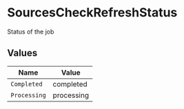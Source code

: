 # SourcesCheckRefreshStatus

Status of the job


## Values

| Name         | Value        |
| ------------ | ------------ |
| `Completed`  | completed    |
| `Processing` | processing   |
